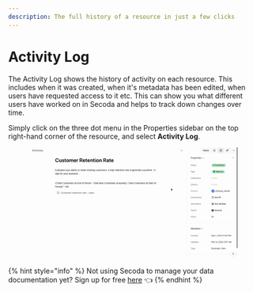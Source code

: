 ```yaml
---
description: The full history of a resource in just a few clicks
---
```


# Activity Log

The Activity Log shows the history of activity on each resource. This includes when it was created, when it's metadata has been edited, when users have requested access to it etc. This can show you what different users have worked on in Secoda and helps to track down changes over time.

Simply click on the three dot menu in the Properties sidebar on the top right-hand corner of the resource, and select **Activity Log**.

<figure><img src="../.gitbook/assets/Kapture 2024-02-28 at 17.51.27.gif" alt=""><figcaption></figcaption></figure>

{% hint style="info" %}
Not using Secoda to manage your data documentation yet? Sign up for free [here](http://app.secoda.co/) 👈
{% endhint %}
